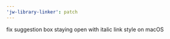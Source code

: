 ```yaml
---
'jw-library-linker': patch
---
```


fix suggestion box staying open with italic link style on macOS
